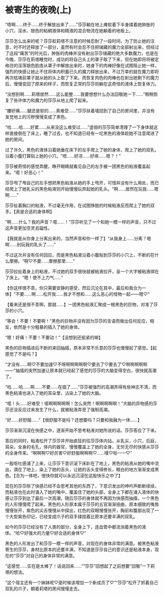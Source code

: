 # 被寄生的夜晚(上)

“唔啊……终于……终于解放出来了……”莎莎躺在地上瘫软着下半身揉着她肿胀的小穴，淫水、银色的粘稠液体和精液的混合物流在她躺着的地板上。

莎莎怎么出来的呢？莎莎趁莉塔不注意的时候忍耐了一段时间，为了防止她的注意，时不时还释放了一部分，虽然有时会忍不住把储藏的魔力全部射出来，但经过了这段“痛苦”的时光后，肿胀的肉棒并没有射出莎莎储藏的绝大多数魔力，也是在今晚，莎莎在莉塔睡觉时，成功的将自己头上的罩子取了下来，但在她即将将被定格住的淫荡银色脸庞从罩子中解放出来时，她身下的肉棒好像在试图阻止她一样，强烈的快感让她止不住将体内积蓄已久的魔力释放出来，不过万幸的就在魔力即将再次枯竭前罩子就从她的头上取了下来。而恢复肉色的肉棒也在射出她剩下的魔力后，慢慢变回了原来的样子，而恢复正常的莎莎则躺在这奇怪的液体上恢复体力。

“没想到啊……莉塔居然……这么能整……我要想想什么办法回敬她一下……”稍稍恢复了些许体力和魔力的莎莎从地上爬了起来。

“腰好痛……腿还是软的……真难受……”莎莎扶着墙回到了自己的房间里，并没有发觉地上的污秽慢慢变成了黑色。

“哈……哈……好累……从来没这么难受过……”虚弱的莎莎简单清理了一下身体就这样直接倒在了床上，睡了过去，也不知道已经有一坨黑色的液体趁她不注意爬进了她的房间。

过了许久，黑色的液体沿着她垂在床下的左手爬上了她的身体，爬上了她的双乳，沿着小腹打算贴上她的小穴。“唔……好凉……好痒……嗯？！”

莎莎被奇怪的感觉弄醒，睁开眼睛就看见自己的左手被一团黑色的粘液覆盖起来。“噫！好恶心！”

莎莎甩了甩自己的左手想把黑色粘液从她的手上甩开，可惜并没有什么用处，而已经爬上了她乳尖的黑色粘液则开始慢慢玩弄起她的乳头。“啊……居然在玩我……嗯啊……”

莎莎扯着胸口的粘液，不过毫无作用，在试图挣脱的时候粘液反而爬上了她的双手。【真是合适的身体啊】

“啊……什么？我的声音？噫……！”莎莎听见了一个和她一模一样的声音，只不过这声音更加空灵且磁性。

【我就是从你身上分离出来的，当然声音和你一样了】“从我身上……分离？嗯啊……别玩我的乳头了……”

不过这次并没有任何回应，而是黑色粘液沿着小腹贴到莎莎的小穴上，不断的在什么摩擦。“啊♡不要……摩擦那里……”

莎莎拉扯着身上的粘液，不过她的双手很快就被粘液拉开，呈一个大字被粘液绑在了床上。“嗯！使不上力气……”

【你这样很不乖，你只需要安静的感受，然后沉沦在其中，最后和我合为一体】“不要……啊……松开我……我才不想和……这么恶心的怪物一起——嗯♡”

【看来还是很不乖啊，那就……】一团黑色粘液汇聚成一根黑色的巨物，对准了莎莎的小穴。

“等会！不要！不要啊！”黑色的巨物并没有因为莎莎的言语而做出任何反应，相反，依然是十分粗暴的插入了她的身体。

“嗯！好痛！不要！不要动！”【没想到还挺紧的嘛】

黑色的巨物插进后不断的来回抽插，原本非常不乐意的莎莎也慢慢起了感觉。【起感觉了不是吗？】

“才没有……啊♡不要加速♡不呀啊啊啊啊啊♡要去了♡要去了♡啊啊啊啊啊——”抽插的突然加速让原本就已经起了感觉的莎莎的大脑变得空白，很快就高潮了。

“哈……哈……啊……不要……在插了……”莎莎被强烈的高潮弄得有些神志不清，而黑色粘液也进入了她的耳朵里，沾染上了她的大脑。

“噫！头……好难受！噫啊啊啊啊啊！怎么突然！啊啊啊啊啊！”大脑的异物感的莎莎还没反应过来发生了什么，就被粘液弄至了强制高潮。

“好……好舒服……”【很舒服不是吗？还想要吗？只要和我融为一体……】

莎莎渐渐沉浸在快感之中，逐渐开始不思考粘液对她所说的话。莎莎答应了下来。

答应的同时，粘液松开了莎莎并开始疯狂的往莎莎体内钻，从乳尖，小穴，后庭，耳朵，全身的毛孔，体内的器官，慢慢覆盖上了她的全身，无穷无尽的快感从莎莎的全身传来。“啊啊啊♡好厉害♡好舒服啊啊啊♡……噗♡呕——♡”

一股呕吐感涌了上来，让莎莎下意识滚下床趴在了地上，黑色的粘液从她的嘴中流出，滴在了地上，染上了她的舌头，让她的舌头变得修长，眼白的地方渐渐变成黑色。【合为一体吧，很快你就可以永远沉浸在这股快乐之中了】

现在的莎莎除了快感已经不会思考其他的东西了，下意识发出的呻吟声断断续续，而粘液也在此时涌入了她的嘴中，覆盖住了她的头部，全身上下都在涌入液体的快感让莎莎到达了最后一次高潮，随后莎莎的身体就不再因为快感而抽搐，一个黑色的人形慢慢爬了起来。黑色的人形原本属于莎莎的五官渐渐扭曲，原本细致的嘴唇慢慢张开，紫色的尖舌慢慢从中探出，红色的双眼慢慢张开，胸前和腹部出现了一个大型紫色印记，已经变成爪子的双手揉捏着比原本还要丰满的双乳。

如今的莎莎已经没有了人类的部分，全身上下，连血管中都流淌着黑色的液体。“哈♡好强大的力量♡好合适的身体♡”

黑色的人形发出了和莎莎一模一样的声音，对现在的身体非常的满意。被黑色粘液寄生的莎莎，身材比原本的还要丰满，不知道是莎莎自己的意识还是粘液本身，现在的“莎莎”对自己的身体非常的满意。

“这感觉……实在是太棒了！话说回来……”“莎莎”回想起了之前想要“回敬”一下莉塔的想法。

“这个宿主还有一个妹妹呢♡是时候该增加一个新成员了♡”“莎莎”松开了抓着自己双乳的爪子，朝着莉塔的房间慢慢走去。


